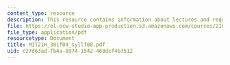 ```yaml
---
content_type: resource
description: This resource contains information about lectures and required textbooks.
file: https://ol-ocw-studio-app-production.s3.amazonaws.com/courses/21h-301-the-ancient-world-greece-fall-2004/c27d63adfb4a89741542468dcf4b7512_MIT21H_301f04_syllf08.pdf
file_type: application/pdf
resourcetype: Document
title: MIT21H_301f04_syllf08.pdf
uid: c27d63ad-fb4a-8974-1542-468dcf4b7512
---
```

